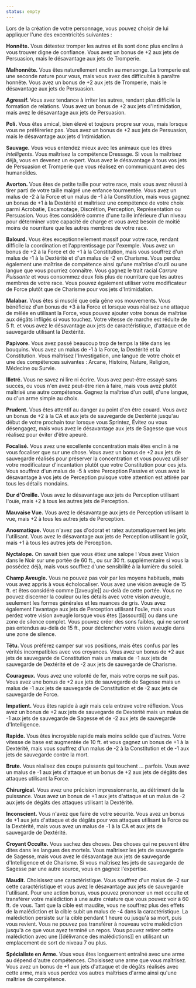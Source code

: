 ```yaml
---
status: empty
---
```

Lors de la création de votre personnage, vous pouvez choisir de lui appliquer l'une des excentricités suivantes : 

**Honnête.** Vous détestez tromper les autres et ils sont donc plus enclins à vous trouver digne de confiance. Vous avez un bonus de +2 aux jets de Persuasion, mais le désavantage aux jets de Tromperie.

**Malhonnête.** Vous êtes naturellement enclin au mensonge. La tromperie est une seconde nature pour vous, mais vous avez des difficultés à paraître honnête. Vous avez un bonus de +2 aux jets de Tromperie, mais le désavantage aux jets de Persuasion.

**Agressif.** Vous avez tendance à irriter les autres, rendant plus difficile la formation de relations. Vous avez un bonus de +2 aux jets d'Intimidation, mais avez le désavantage aux jets de Persuasion.

**Poli.** Vous êtes amical, bien élevé et toujours propre sur vous, mais lorsque vous ne préféreriez pas. Vous avez un bonus de +2 aux jets de Persuasion, mais le désavantage aux jets d'Intimidation.

**Sauvage.** Vous vous entendez mieux avec les animaux que les êtres _intelligents_. Vous maîtrisez la compétence Dressage. Si vous la maîtrisez déjà, vous en devenez un expert. Vous avez le désavantage à tous vos jets de Persuasion et Tromperie que vous réalisez en communiquant avec des humanoïdes.

**Avorton.** Vous êtes de petite taille pour votre race, mais vous avez réussi à tirer parti de votre taille malgré une enfance tourmentée. Vous avez un malus de -2 à la Force et un malus de -1 à la Constitution, mais vous gagnez un bonus de +1 à la Dextérité et maîtrisez une compétence de votre choix parmi Acrobatie, Escamotage, Discrétion, Perception, Représentation ou Persuasion. Vous êtes considéré comme d'une taille inférieure d'un niveau pour déterminer votre capacité de charge et vous avez besoin de moitié moins de nourriture que les autres membres de votre race.

**Balourd.** Vous êtes exceptionnellement massif pour votre race, rendant difficile la coordination et l'apprentissage par l'exemple. Vous avez un bonus de +2 à la Force et de +1 à la Constitution, mais vous souffrez d'un malus de -1 à la Dextérité et d'un malus de -2 en Charisme. Vous perdez également une maîtrise de compétence ainsi qu'une maîtrise d'outil ou une langue que vous pourriez connaître. Vous gagnez le trait racial _Carrure Puissante_ et vous consommez deux fois plus de nourriture que les autres membres de votre race. Vous pouvez également utiliser votre modificateur de Force plutôt que de Charisme pour vos jets d'Intimidation.

**Malabar.** Vous êtes si musclé que cela gêne vos mouvements. Vous bénéficiez d'un bonus de +3 à la Force et lorsque vous réalisez une attaque de mêlée en utilisant la Force, vous pouvez ajouter votre bonus de maîtrise aux dégâts infligés si vous touchez. Votre vitesse de marche est réduite de 5 ft. et vous avez le désavantage aux jets de caractéristique, d'attaque et de sauvegarde utilisant la Dextérité.

**Papivore.** Vous avez passé beaucoup trop de temps la tête dans les bouquins. Vous avez un malus de -1 à la Force, la Dextérité et la Constitution. Vous maîtrisez l'Investigation, une langue de votre choix et une des compétences suivantes : Arcane, Histoire, Nature, Religion, Médecine ou Survie.

**Illetré.** Vous ne savez ni lire ni écrire. Vous avez peut-être essayé sans succès, ou vous n'en avez peut-être rien à faire, mais vous avez plutôt maîtrisé une autre compétence. Gagnez la maîtrise d'un outil, d'une langue, ou d'un arme simple au choix.

**Prudent.** Vous êtes attentif au danger au point d'en être couard. Vous avez un bonus de +2 à la CA et aux jets de sauvegarde de Dextérité jusqu'au début de votre prochain tour lorsque vous Sprintez, Évitez ou vous désengagez, mais vous avez le désavantage aux jets de Sagesse que vous réalisez pour éviter d'être apeuré.

**Focalisé.** Vous avez une excellente concentration mais êtes enclin à ne vous focaliser que sur une chose. Vous avez un bonus de +2 aux jets de sauvegarde réalisés pour préserver la concentration et vous pouvez utiliser votre modificateur d'incantation plutôt que votre Constitution pour ces jets. Vous souffrez d'un malus de -5 à votre Perception Passive et vous avez le désavantage à vos jets de Perception puisque votre attention est attirée par tous les détails mondains.

**Dur d'Oreille.** Vous avez le désavantage aux jets de Perception utilisant l'ouïe, mais +2 à tous les autres jets de Perception.

**Mauvaise Vue.** Vous avez le désavantage aux jets de Perception utilisant la vue, mais +2 à tous les autres jets de Perception.

**Anosmatique.** Vous n'avez pas d'odorat et ratez automatiquement les jets l'utilisant. Vous avez le désavantage aux jets de Perception utilisant le goût, mais +1 à tous les autres jets de Perception.

**Nyctalope.** On savait bien que vous étiez une salope ! Vous avez Vision dans le Noir sur une portée de 60 ft., ou sur 30 ft. supplémentaire si vous la possédez déjà, mais vous souffrez d'une sensibilité à la lumière du soleil.

**Champ Aveugle.** Vous ne pouvez pas voir par les moyens habituels, mais vous avez appris à vous écholocaliser. Vous avez une vision aveugle de 15 ft. et êtes considéré comme [[aveugle]] au-delà de cette portée. Vous ne pouvez discerner la couleur ou les détails avec votre vision aveugle, seulement les formes générales et les nuances de gris. Vous avez également l'avantage aux jets de Perception utilisant l'ouïe, mais vous perdez votre vision aveugle lorsque vous êtes [[assourdi]] ou dans une zone de silence complet. Vous pouvez créer des sons faibles, qui ne seront pas entendus au-delà de 15 ft., pour déclencher votre vision aveugle dans une zone de silence.

**Têtu.** Vous préférez camper sur vos positions, mais êtes confus par les vérités incompatibles avec vos croyances. Vous avez un bonus de +2 aux jets de sauvegarde de Constitution mais un malus de -1 aux jets de sauvegarde de Dextérité et de -2 aux jets de sauvegarde de Charisme.

**Courageux.** Vous avez une volonté de fer, mais votre corps ne suit pas. Vous avez une bonus de +2 aux jets de sauvegarde de Sagesse mais un malus de -1 aux jets de sauvegarde de Constitution et de -2 aux jets de sauvegarde de Force.

**Impatient.** Vous êtes rapide à agir mais cela entrave votre réflexion. Vous avez un bonus de +2 aux jets de sauvegarde de Dextérité mais un malus de -1 aux jets de sauvegarde de Sagesse et de -2 aux jets de sauvegarde d'Intelligence.

**Rapide.** Vous êtes incroyable rapide mais moins solide que d'autres. Votre vitesse de base est augmentée de 10 ft. et vous gagnez un bonus de +1 à la Dextérité, mais vous souffrez d'un malus de -2 à la Constitution et de -1 aux jets de sauvegarde contre la mort.

**Brute.** Vous réalisez des coups puissants qui touchent ... parfois. Vous avez un malus de -1 aux jets d'attaque et un bonus de +2 aux jets de dégâts des attaques utilisant la Force.

**Chirurgical.** Vous avez une précision impressionnante, au détriment de la puissance. Vous avez un bonus de +1 aux jets d'attaque et un malus de -2 aux jets de dégâts des attaques utilisant la Dextérité.

**Inconscient.** Vous n'avez que faire de votre sécurité. Vous avez un bonus de +1 aux jets d'attaque et de dégâts pour vos attaques utilisant la Force ou la Dextérité, mais vous avez un malus de -1 à la CA et aux jets de sauvegarde de Dextérité.

**Croyant Occulte.** Vous sachez des choses. Des choses qui ne peuvent être dites dans les langues des mortels. Vous maîtrisez les jets de sauvegarde de Sagesse, mais vous avez le désavantage aux jets de sauvegarde d'Intelligence et de Charisme. Si vous maîtrisez les jets de sauvegarde de Sagesse par une autre source, vous en gagnez l'expertise.

**Maudit.** Choisissez une caractéristique. Vous souffrez d'un malus de -2 sur cette caractéristique et vous avez le désavantage aux jets de sauvegarde l'utilisant. Pour une action bonus, vous pouvez prononcer un mot occulte et transférer votre malédiction à une autre créature que vous pouvez voir à 60 ft. de vous. Tant que la cible est maudite, vous ne souffrez plus des effets de la malédiction et la cible subit un malus de -4 dans la caractéristique. La malédiction persiste sur la cible pendant 1 heure ou jusqu'à sa mort, puis vous revient. Vous ne pouvez pas transférer à nouveau votre malédiction jusqu'à ce que vous ayez terminé un repos. Vous pouvez retirer cette malédiction avec une [[délivrance des malédictions]] en utilisant un emplacement de sort de niveau 7 ou plus.

**Spécialiste en Arme.** Vous vous êtes longuement entraîné avec une arme au dépend d'autre compétences. Choisissez une arme que vous maîtrisez. Vous avez un bonus de +1 aux jets d'attaque et de dégâts réalisés avec cette arme, mais vous perdez vos autres maîtrises d'arme ainsi qu'une maîtrise de compétence.
